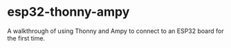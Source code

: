 # esp32-thonny-ampy
A walkthrough of using Thonny and Ampy to connect to an ESP32 board for the first time. 
